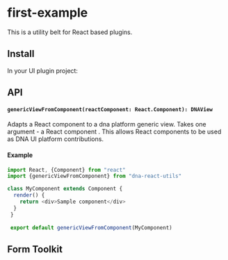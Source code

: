 # first-example


This is a utility belt for React based  plugins.


## Install

In your UI plugin project:


## API

#### `genericViewFromComponent(reactComponent: React.Component): DNAView`

Adapts a React component to a dna platform generic view.  Takes one argument - a React component .
This allows React components to be used as DNA UI platform contributions.

#### Example

```javascript
import React, {Component} from "react"
import {genericViewFromComponent} from "dna-react-utils"

class MyComponent extends Component {
  render() {
    return <div>Sample component</div>
  }
 }
 
 export default genericViewFromComponent(MyComponent)

```


## Form Toolkit



